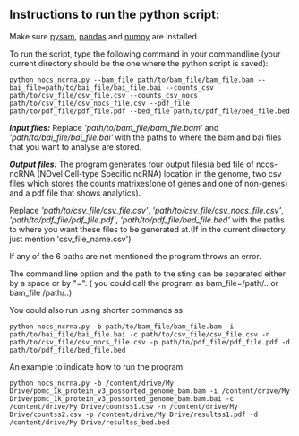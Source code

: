
## **Instructions to run the python script:**

Make sure [pysam](https://pysam.readthedocs.io/en/latest/installation.html), [pandas](https://pandas.pydata.org/pandas-docs/stable/getting_started/install.html) and [numpy](https://pypi.org/project/numpy/) are installed.

To run the script, type the following command in your commandline (your current directory should be the one where the python script is saved):

```
python nocs_ncrna.py --bam_file path/to/bam_file/bam_file.bam --bai_file=path/to/bai_file/bai_file.bai --counts_csv path/to/csv_file/csv_file.csv --counts_csv_nocs  path/to/csv_file/csv_nocs_file.csv --pdf_file path/to/pdf_file/pdf_file.pdf --bed_file path/to/pdf_file/bed_file.bed

```

***Input files:***
Replace *'path/to/bam_file/bam_file.bam'* and *'path/to/bai_file/bai_file.bai'* with the paths to where the bam and bai files that you want to analyse are stored.

***Output files:***
The program generates four output files(a bed file of ncos-ncRNA (NOvel Cell-type Specific ncRNA) location in the genome, two csv files which stores the counts matrixes(one of genes and one of non-genes) and a pdf file that shows analytics). 

Replace *'path/to/csv_file/csv_file.csv'*, *'path/to/csv_file/csv_nocs_file.csv'*, *'path/to/pdf_file/pdf_file.pdf'*, *'path/to/pdf_file/bed_file.bed'* with the paths to where you want these files to be generated at.(If in the current directory, just mention 'csv_file_name.csv')

If any of the 6 paths are not mentioned the program throws an error.

The command line option and the path to the sting can be separated either by a space or by "=". ( you could call the program as bam_file=/path/.. or bam_file /path/..)

You could also run using shorter commands as:
```
python nocs_ncrna.py -b path/to/bam_file/bam_file.bam -i path/to/bai_file/bai_file.bai -c path/to/csv_file/csv_file.csv -n path/to/csv_file/csv_nocs_file.csv -p path/to/pdf_file/pdf_file.pdf -d path/to/pdf_file/bed_file.bed

```
An example to indicate how to run the program:

```
python nocs_ncrna.py -b /content/drive/My Drive/pbmc_1k_protein_v3_possorted_genome_bam.bam -i /content/drive/My Drive/pbmc_1k_protein_v3_possorted_genome_bam.bam.bai -c /content/drive/My Drive/countss1.csv -n /content/drive/My Drive/countss2.csv -p /content/drive/My Drive/resultss1.pdf -d /content/drive/My Drive/resultss_bed.bed  
```

